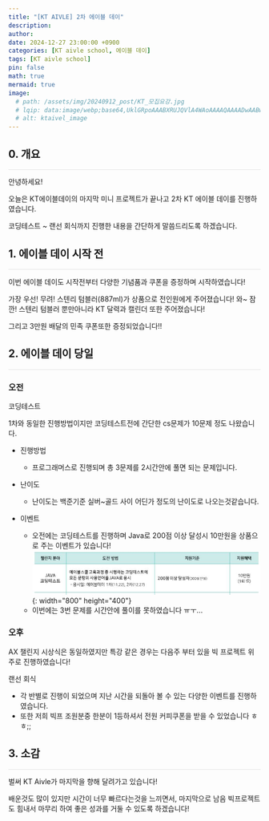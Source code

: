 ```yaml
---
title: "[KT AIVLE] 2차 에이블 데이"
description: 
author:
date: 2024-12-27 23:00:00 +0900
categories: [KT aivle school, 에이블 데이]
tags: [KT aivle school]
pin: false
math: true
mermaid: true
image:
  # path: /assets/img/20240912_post/KT_모집요강.jpg
  # lqip: data:image/webp;base64,UklGRpoAAABXRUJQVlA4WAoAAAAQAAAADwAABwAAQUxQSDIAAAARL0AmbZurmr57yyIiqE8oiG0bejIYEQTgqiDA9vqnsUSI6H+oAERp2HZ65qP/VIAWAFZQOCBCAAAA8AEAnQEqEAAIAAVAfCWkAALp8sF8rgRgAP7o9FDvMCkMde9PK7euH5M1m6VWoDXf2FkP3BqV0ZYbO6NA/VFIAAAA
  # alt: ktaivel_image
---
```


## **0. 개요**
<hr style="height: 0.5px; background-color: rgba(0, 0, 0, .1); border: none;" /> 
안녕하세요!

오늘은 KT에이블데이의 마지막 미니 프로젝트가 끝나고 2차 KT 에이블 데이를 진행하였습니다.  

코딩테스트 ~ 랜선 회식까지 진행한 내용을 간단하게 말씀드리도록 하겠습니다.

## **1. 에이블 데이 시작 전**
<hr style="height: 0.5px; background-color: rgba(0, 0, 0, .1); border: none;" /> 

이번 에이블 데이도 시작전부터 다양한 기념품과 쿠폰을 증정하며 시작하였습니다!

가장 우선! 무려! 스텐리 텀블러(887ml)가 상품으로 전인원에게 주어졌습니다! 와~
잠깐! 스텐리 텀블러 뿐만아니라 KT 달력과 캘린더 또한 주어졌습니다!

그리고 3만원 배달의 민족 쿠폰또한 증정되었습니다!!

## **2. 에이블 데이 당일**
<hr style="height: 0.5px; background-color: rgba(0, 0, 0, .1); border: none;" /> 

### 오전
코딩테스트

1차와 동일한 진행방법이지만 코딩테스트전에 간단한 cs문제가 10문제 정도 나왔습니다.

- 진행방법
  - 프로그래머스로 진행되며 총 3문제를 2시간안에 풀면 되는 문제입니다.

- 난이도
  - 난이도는 백준기준 실버~골드 사이 어딘가 정도의 난이도로 나오는것같습니다.

- 이벤트
  - 오전에는 코딩테스트를 진행하며 Java로 200점 이상 달성시 10만원을 상품으로 주는 이벤트가 있습니다!
  ![Desktop View](/assets/img/20241122_post/java.JPG){: width="800" height="400"}
  - 이번에는 3번 문제를 시간안에 풀이를 못하였습니다 ㅠㅜ...

### 오후

AX 챌린지 시상식은 동일하였지만 특강 같은 경우는 다음주 부터 있을 빅 프로젝트 위주로 진행하였습니다!

랜선 회식
- 각 반별로 진행이 되었으며 지난 시간을 되돌아 볼 수 있는 다양한 이벤트를 진행하였습니다.
- 또한 저희 빅프 조원분중 한분이 1등하셔서 전원 커피쿠폰을 받을 수 있었습니다 ㅎㅎ;;

## **3. 소감**
<hr style="height: 0.5px; background-color: rgba(0, 0, 0, .1); border: none;" /> 

벌써 KT Aivle가 마지막을 향해 달려가고 있습니다!

배운것도 많이 있지만 시간이 너무 빠르다는것을 느끼면서, 마지막으로 남음 빅프로젝트도 힘내서 마무리 하여 좋은 성과를 거둘 수 있도록 하겠습니다!